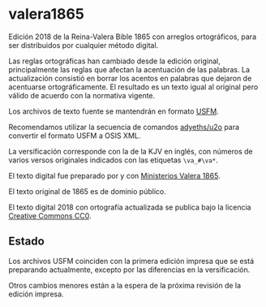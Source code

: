 # valera1865
Edición 2018 de la Reina-Valera Bible 1865 con arreglos ortográficos, para ser distribuidos por cualquier método digital.

Las reglas ortográficas han cambiado desde la edición original, principalmente las reglas que afectan la acentuación de las palabras. La actualización consistió en borrar los acentos en palabras que dejaron de acentuarse ortográficamente. El resultado es un texto igual al original pero válido de acuerdo con la normativa vigente.

Los archivos de texto fuente se mantendrán en formato [USFM](http://paratext.org/usfm).

Recomendamos utilizar la secuencia de comandos [adyeths/u2o](https://github.com/adyeths/u2o) para convertir el formato USFM a OSIS XML.

La versificación corresponde con la de la KJV en inglés, con números de varios versos originales indicados con las etiquetas `\va_#\va*`.

El texto digital fue preparado por y con [Ministerios Valera 1865](http://www.valera1865.org/).

El texto original de 1865 es de dominio público.

El texto digital 2018 con ortografía actualizada se publica bajo la licencia [Creative Commons CC0](https://creativecommons.org/publicdomain/zero/1.0/).

## Estado

Los archivos USFM coinciden con la primera edición impresa que se está preparando actualmente, excepto por las diferencias en la versificación.

Otros cambios menores están a la espera de la próxima revisión de la edición impresa.
